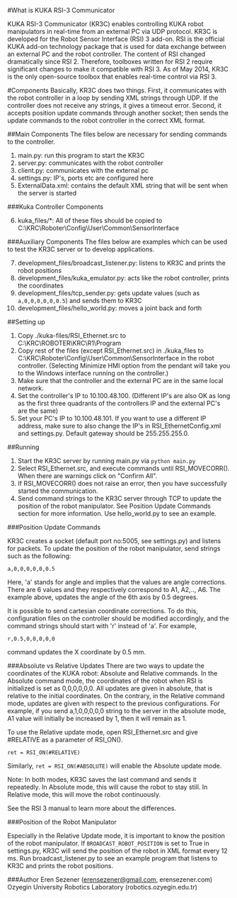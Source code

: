 #What is KUKA RSI-3 Communicator

KUKA RSI-3 Communicator (KR3C) enables controlling KUKA robot manipulators in real-time from an external PC via UDP protocol. KR3C is developed for the Robot Sensor Interface (RSI) 3 add-on. RSI is the official KUKA add-on technology package that is used for data exchange between an external PC and the robot controller. The content of RSI changed dramatically since RSI 2. Therefore, toolboxes written for RSI 2 require significant changes to make it compatible with RSI 3. As of May 2014, KR3C is the only open-source toolbox that enables real-time control via RSI 3.

#Components
Basically, KR3C does two things. First, it communicates with the robot controller in a loop by sending XML strings through UDP. If the controller does not receive any strings, it gives a timeout error. Second, it accepts position update commands through another socket; then sends the update commands to the robot controller in the correct XML format.

##Main Components
The files below are necessary for sending commands to the controller.

1. main.py: run this program to start the KR3C
2. server.py: communicates with the robot controller
3. client.py: communicates with the external pc
4. settings.py: IP's, ports etc are configured here
5. ExternalData.xml: contains the default XML string that will be sent when the server is started

###Kuka Controller Components 

6. kuka_files/*: All of these files should be copied to  C:\KRC\Roboter\Config\User\Common\SensorInterface

###Auxiliary Components
The files below are examples which can be used to test the KR3C server or to develop applications.

7. development\_files/broadcast_listener.py: listens to KR3C and prints the robot positions
8. development\_files/kuka_emulator.py: acts like the robot controller, prints the coordinates
9. development\_files/tcp_sender.py: gets update values (such as ```a,0,0,0,0,0,0.5```) and sends them to KR3C
10. development\_files/hello_world.py: moves a joint back and forth

##Setting up

1. Copy ./kuka-files/RSI_Ethernet.src to C:\KRC\ROBOTER\KRC\R1\Program
2. Copy rest of the files (except RSI\_Ethernet.src) in ./kuka\_files to C:\KRC\Roboter\Config\User\Common\SensorInterface in the robot controller. (Selecting Minimize HMI option from the pendant will take you to the Windows interface running on the controller.) 
3. Make sure that the controller and the external PC are in the same local network.
4. Set the controller's IP to 10.100.48.100. (Different IP's are also OK as long as the first three quadrants of the controllers IP and the external PC's are the same)
5. Set your PC's IP to 10.100.48.101. If you want to use a different IP address, make sure to also change the IP's in RSI\_EthernetConfig.xml and settings.py. Default gateway should be 255.255.255.0.

##Running
1. Start the KR3C server by running main.py via ```python main.py```
2. Select RSI_Ethernet.src, and execute commands until RSI\_MOVECORR(). When there are warnings click on "Confirm All".
3. If RSI\_MOVECORR() does not raise an error, then you have successfully started the communication.
4. Send command strings to the KR3C server through TCP to update the position of the robot manipulator. See Position Update Commands section for more information. Use hello\_world.py to see an example.

###Position Update Commands

KR3C creates a socket (default port no:5005, see settings.py) and listens for packets.
To update the position of the robot manipulator, send strings such as the following:
```
a,0,0,0,0,0,0.5
```
Here, 'a' stands for angle and implies that the values are angle corrections. There are 6 values and they respectively correspond to A1, A2,.., A6. The example above, updates the angle of the 6th axis by 0.5 degrees.

It is possible to send cartesian coordinate corrections. To do this, configuration files on the controller should be modified accordingly, and the command strings should start with 'r' instead of 'a'. For example, 
```
r,0.5,0,0,0,0,0
```
command updates the X coordinate by 0.5 mm.

###Absolute vs Relative Updates
There are two ways to update the coordinates of the KUKA robot: Absolute and Relative commands. In the Absolute command mode, the coordinates of the robot when RSI is initialized is set as 0,0,0,0,0,0. All updates are given in absolute, that is relative to the initial coordinates. On the contrary, in the Relative command mode, updates are given with respect to the previous configurations.
For example, if you send a,1,0,0,0,0,0 string to the server in the absolute mode, A1 value will initially be increased by 1, then it will remain as 1.

To use the Relative update mode, open RSI\_Ethernet.src and give #RELATIVE as a parameter of RSI_ON().

```
ret = RSI_ON(#RELATIVE)
```
Similarly, ```ret = RSI_ON(#ABSOLUTE)``` will enable the Absolute update mode.

Note: In both modes, KR3C saves the last command and sends it repeatedly. In Absolute mode, this will cause the robot to stay still. In Relative mode, this will move the robot continuously.

See the RSI 3 manual to learn more about the differences.

###Position of the Robot Manipulator

Especially in the Relative Update mode, it is important to know the position of the robot manipulator. If ```BROADCAST_ROBOT_POSITION``` is set to True in settings.py, KR3C will send the position of the robot in XML format every 12 ms. Run broadcast\_listener.py to see an example program that listens to KR3C and prints the robot positions.

###Author
Eren Sezener (erensezener@gmail.com, erensezener.com)  
Ozyegin University Robotics Laboratory (robotics.ozyegin.edu.tr)